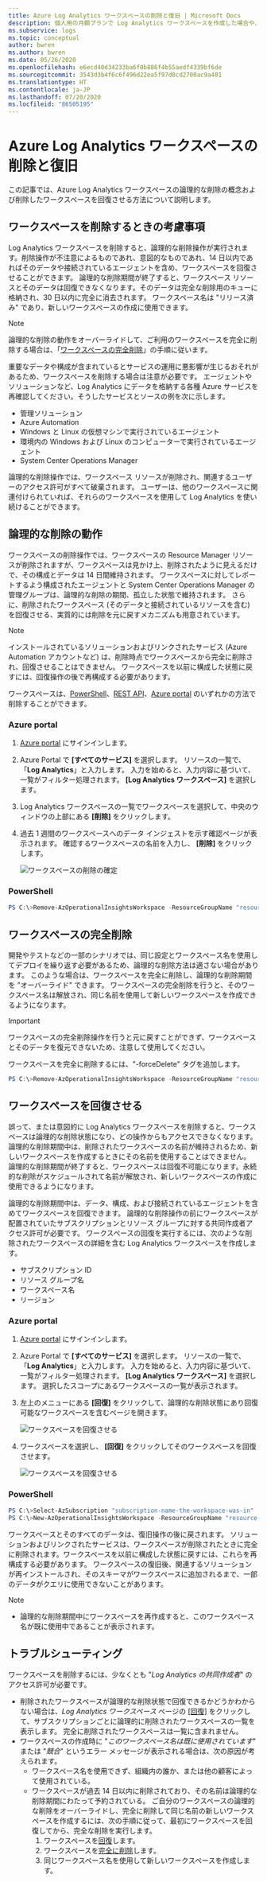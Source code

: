 ```yaml
---
title: Azure Log Analytics ワークスペースの削除と復旧 | Microsoft Docs
description: 個人用の月額プランで Log Analytics ワークスペースを作成した場合や、ワークスペース モデルを再構築する場合に、Log Analytics ワークスペースを削除する方法について説明します。
ms.subservice: logs
ms.topic: conceptual
author: bwren
ms.author: bwren
ms.date: 05/26/2020
ms.openlocfilehash: e6ecd40d34233ba6f0b886f4b55aedf4339bf6de
ms.sourcegitcommit: 3543d3b4f6c6f496d22ea5f97d8cd2700ac9a481
ms.translationtype: HT
ms.contentlocale: ja-JP
ms.lasthandoff: 07/20/2020
ms.locfileid: "86505195"
---
```

# <a name="delete-and-recover-azure-log-analytics-workspace"></a>Azure Log Analytics ワークスペースの削除と復旧

この記事では、Azure Log Analytics ワークスペースの論理的な削除の概念および削除したワークスペースを回復させる方法について説明します。

## <a name="considerations-when-deleting-a-workspace"></a>ワークスペースを削除するときの考慮事項

Log Analytics ワークスペースを削除すると、論理的な削除操作が実行されます。削除操作が不注意によるものであれ、意図的なものであれ、14 日以内であればそのデータや接続されているエージェントを含め、ワークスペースを回復させることができます。 論理的な削除期間が終了すると、ワークスペース リソースとそのデータは回復できなくなります。そのデータは完全な削除用のキューに格納され、30 日以内に完全に消去されます。 ワークスペース名は "リリース済み" であり、新しいワークスペースの作成に使用できます。

> [!NOTE]
> 論理的な削除の動作をオーバーライドして、ご利用のワークスペースを完全に削除する場合は、「[ワークスペースの完全削除](#permanent-workspace-delete)」の手順に従います。

重要なデータや構成が含まれているとサービスの運用に悪影響が生じるおそれがあるため、ワークスペースを削除する場合は注意が必要です。 エージェントやソリューションなど、Log Analytics にデータを格納する各種 Azure サービスを再確認してください。そうしたサービスとソースの例を次に示します。

* 管理ソリューション
* Azure Automation
* Windows と Linux の仮想マシンで実行されているエージェント
* 環境内の Windows および Linux のコンピューターで実行されているエージェント
* System Center Operations Manager

論理的な削除操作では、ワークスペース リソースが削除され、関連するユーザーのアクセス許可がすべて破棄されます。 ユーザーは、他のワークスペースに関連付けられていれば、それらのワークスペースを使用して Log Analytics を使い続けることができます。

## <a name="soft-delete-behavior"></a>論理的な削除の動作

ワークスペースの削除操作では、ワークスペースの Resource Manager リソースが削除されますが、ワークスペースは見かけ上、削除されたように見えるだけで、その構成とデータは 14 日間維持されます。 ワークスペースに対してレポートするよう構成されたエージェントと System Center Operations Manager の管理グループは、論理的な削除の期間、孤立した状態で維持されます。 さらに、削除されたワークスペース (そのデータと接続されているリソースを含む) を回復させる、実質的には削除を元に戻すメカニズムも用意されています。

> [!NOTE] 
> インストールされているソリューションおよびリンクされたサービス (Azure Automation アカウントなど) は、削除時点でワークスペースから完全に削除され、回復させることはできません。 ワークスペースを以前に構成した状態に戻すには、回復操作の後で再構成する必要があります。

ワークスペースは、[PowerShell](/powershell/module/azurerm.operationalinsights/remove-azurermoperationalinsightsworkspace?view=azurermps-6.13.0)、[REST API](/rest/api/loganalytics/workspaces/delete)、[Azure portal](https://portal.azure.com) のいずれかの方法で削除することができます。

### <a name="azure-portal"></a>Azure portal

1. [Azure portal](https://portal.azure.com) にサインインします。 
2. Azure Portal で **[すべてのサービス]** を選択します。 リソースの一覧で、「**Log Analytics**」と入力します。 入力を始めると、入力内容に基づいて、一覧がフィルター処理されます。 **[Log Analytics ワークスペース]** を選択します。
3. Log Analytics ワークスペースの一覧でワークスペースを選択して、中央のウィンドウの上部にある **[削除]** をクリックします。
4. 過去 1 週間のワークスペースへのデータ インジェストを示す確認ページが表示されます。 確認するワークスペースの名前を入力し、 **[削除]** をクリックします。

   ![ワークスペースの削除の確定](media/delete-workspace/workspace-delete.png)

### <a name="powershell"></a>PowerShell
```PowerShell
PS C:\>Remove-AzOperationalInsightsWorkspace -ResourceGroupName "resource-group-name" -Name "workspace-name"
```

## <a name="permanent-workspace-delete"></a>ワークスペースの完全削除
開発やテストなどの一部のシナリオでは、同じ設定とワークスペース名を使用してデプロイを繰り返す必要があるため、論理的な削除方法は適さない場合があります。 このような場合は、ワークスペースを完全に削除し、論理的な削除期間を "オーバーライド" できます。 ワークスペースの完全削除を行うと、そのワークスペース名は解放され、同じ名前を使用して新しいワークスペースを作成できるようになります。


> [!IMPORTANT]
> ワークスペースの完全削除操作を行うと元に戻すことができず、ワークスペースとそのデータを復元できないため、注意して使用してください。

ワークスペースを完全に削除するには、"-forceDelete" タグを追加します。

```powershell
PS C:\>Remove-AzOperationalInsightsWorkspace -ResourceGroupName "resource-group-name" -Name "workspace-name" -ForceDelete
```

## <a name="recover-workspace"></a>ワークスペースを回復させる
誤って、または意図的に Log Analytics ワークスペースを削除すると、ワークスペースは論理的な削除状態になり、どの操作からもアクセスできなくなります。 論理的な削除期間中は、削除されたワークスペースの名前が維持されるため、新しいワークスペースを作成するときにその名前を使用することはできません。 論理的な削除期間が終了すると、ワークスペースは回復不可能になります。永続的な削除がスケジュールされて名前が解放され、新しいワークスペースの作成に使用できるようになります。

論理的な削除期間中は、データ、構成、および接続されているエージェントを含めてワークスペースを回復できます。 論理的な削除操作の前にワークスペースが配置されていたサブスクリプションとリソース グループに対する共同作成者アクセス許可が必要です。 ワークスペースの回復を実行するには、次のような削除されたワークスペースの詳細を含む Log Analytics ワークスペースを作成します。

- サブスクリプション ID
- リソース グループ名
- ワークスペース名
- リージョン

### <a name="azure-portal"></a>Azure portal

1. [Azure portal](https://portal.azure.com) にサインインします。 
2. Azure Portal で **[すべてのサービス]** を選択します。 リソースの一覧で、「**Log Analytics**」と入力します。 入力を始めると、入力内容に基づいて、一覧がフィルター処理されます。 **[Log Analytics ワークスペース]** を選択します。 選択したスコープにあるワークスペースの一覧が表示されます。
3. 左上のメニューにある **[回復]** をクリックして、論理的な削除状態にあり回復可能なワークスペースを含むページを開きます。

   ![ワークスペースを回復させる](media/delete-workspace/recover-menu.png)

4. ワークスペースを選択し、 **[回復]** をクリックしてそのワークスペースを回復させます。

   ![ワークスペースを回復させる](media/delete-workspace/recover-workspace.png)


### <a name="powershell"></a>PowerShell
```PowerShell
PS C:\>Select-AzSubscription "subscription-name-the-workspace-was-in"
PS C:\>New-AzOperationalInsightsWorkspace -ResourceGroupName "resource-group-name-the-workspace-was-in" -Name "deleted-workspace-name" -Location "region-name-the-workspace-was-in"
```

ワークスペースとそのすべてのデータは、復旧操作の後に戻されます。 ソリューションおよびリンクされたサービスは、ワークスペースが削除されたときに完全に削除されます。ワークスペースを以前に構成した状態に戻すには、これらを再構成する必要があります。 ワークスペースの復旧後、関連するソリューションが再インストールされ、そのスキーマがワークスペースに追加されるまで、一部のデータがクエリに使用できないことがあります。

> [!NOTE]
> * 論理的な削除期間中にワークスペースを再作成すると、このワークスペース名が既に使用中であることが表示されます。 
 
## <a name="troubleshooting"></a>トラブルシューティング

ワークスペースを削除するには、少なくとも "*Log Analytics の共同作成者*" のアクセス許可が必要です。

* 削除されたワークスペースが論理的な削除状態で回復できるかどうかわからない場合は、*Log Analytics ワークスペース* ページの [[回復]](#recover-workspace) をクリックして、サブスクリプションごとに論理的に削除されたワークスペースの一覧を表示します。 完全に削除されたワークスペースは一覧に含まれません。
* ワークスペースの作成時に "*このワークスペース名は既に使用されています*" または "*競合*" というエラー メッセージが表示される場合は、次の原因が考えられます。
  * ワークスペース名を使用できず、組織内の誰か、または他の顧客によって使用されている。
  * ワークスペースが過去 14 日以内に削除されており、その名前は論理的な削除期間にわたって予約されている。 ご自分のワークスペースの論理的な削除をオーバーライドし、完全に削除して同じ名前の新しいワークスペースを作成するには、次の手順に従って、最初にワークスペースを回復してから、完全な削除を実行します。<br>
     1. ワークスペースを[回復](#recover-workspace)します。
     2. ワークスペースを[完全に削除](#permanent-workspace-delete)します。
     3. 同じワークスペース名を使用して新しいワークスペースを作成します。
